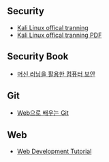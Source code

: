 ## Security
+ <a href="https://kali.training/"> Kali Linux offical tranning </a>
+ <a href="https://kali.training/downloads/Kali-Linux-Revealed-1st-edition.pdf"> Kali Linux offical tranning PDF </a>


## Security Book
+ <a href="http://www.yes24.com/24/goods/67506900"> 머신 러닝을 활용한 컴퓨터 보안 </a>


## Git
+ <a href="https://learngitbranching.js.org/index.html?demo"> Web으로 배우는 Git </a>

## Web
+ <a href="https://poiemaweb.com/"> Web Development Tutorial </a>


